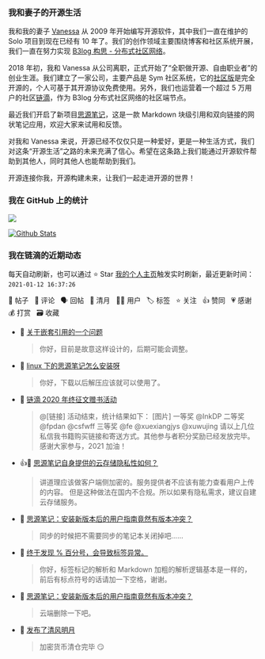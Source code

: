 ### 我和妻子的开源生活

我和我的妻子 [Vanessa](https://github.com/Vanessa219) 从 2009 年开始编写开源软件，其中我们一直在维护的 Solo 项目到现在已经有 10 年了。我们的创作领域主要围绕博客和社区系统开展，我们一直在努力实现 [B3log 构思 - 分布式社区网络](https://ld246.com/article/1546941897596)。

2018 年初，我和 Vanessa 从公司离职，正式开始了“全职做开源、自由职业者”的创业生涯。我们建立了一家公司，主要产品是 Sym 社区系统，它的[社区版](https://github.com/88250/symphony)是完全开源的，个人可基于其开源协议免费使用。另外，我们也运营着一个超过 5 万用户的社区[链滴](https://ld246.com)，作为 B3log 分布式社区网络的社区端节点。

最近我们开启了新项目[思源笔记](https://github.com/siyuan-note/siyuan)，这是一款 Markdown 块级引用和双向链接的网状笔记应用，欢迎大家来试用和反馈。

对我和 Vanessa 来说，开源已经不仅仅只是一种爱好，更是一种生活方式，我们对这条“开源生活”之路的未来充满了信心。希望在这条路上我们能通过开源软件帮助到其他人，同时其他人也能帮助到我们。

开源连接你我，开源构建未来，让我们一起走进开源的世界！

### 我在 GitHub 上的统计

<a title="Hits" target="_blank" href="https://github.com/88250/88250"><img src="https://hits.b3log.org/88250/88250.svg"></a>

[![Github Stats](https://github-readme-stats.vercel.app/api?username=88250&theme=tokyonight&show_icons=true)](https://github.com/88250)

<!--events start -->

### 我在链滴的近期动态

每天自动刷新，也可以通过 ⭐️ Star [我的个人主页](https://github.com/88250/88250)触发实时刷新，最近更新时间：`2021-01-12 16:37:26`

📝 帖子 &nbsp; 💬 评论 &nbsp; 🗣 回帖 &nbsp; 🌙 清月 &nbsp; 👨‍💻 用户 &nbsp; 🏷️ 标签 &nbsp; ⭐️ 关注 &nbsp; 👍 赞同 &nbsp; 💗 感谢 &nbsp; 💰 打赏 &nbsp; 🗃 收藏

* 💬 [关于嵌套引用的一个问题](https://ld246.com/article/1610417368524/comment/1610419353576#comments)

  > 你好，目前是故意这样设计的，后期可能会调整。
* 💬 [linux 下的思源笔记怎么安装呀](https://ld246.com/article/1610414765861/comment/1610419229916#comments)

  > 你好，下载以后解压应该就可以使用了。
* 💬 [链滴 2020 年终征文赠书活动](https://ld246.com/article/1607769429589/comment/1610418642863#comments)

  > @[链接] 活动结束，统计结果如下： [图片] 一等奖 @InkDP 二等奖 @fpdan @csfwff 三等奖 @fe @xuexiangjys @xuwujing 请以上几位私信我书籍购买链接和寄送方式。其他参与者积分奖励已经发放完毕。 感谢大家参与，2021 加油！
* 👍💬 [思源笔记自身提供的云存储隐私性如何？](https://ld246.com/article/1606405033829/comment/1607418800114#comments)

  > 讲道理应该做客户端侧加密的。服务提供者不应该有能力查看用户上传的内容。 但是这种做法在国内不合规。所以如果有隐私需求，建议自建云存储服务。
* 💬 [思源笔记：安装新版本后的用户指南竟然有版本冲突？](https://ld246.com/article/1610343503333/comment/1610360303296#comments)

  > 同步的时候把不需要同步的笔记本关闭掉吧……
* 💬 [终于发现 % 百分号，会导致标签异常。](https://ld246.com/article/1610345663846/comment/1610354757770#comments)

  > 你好，标签标记的解析和 Markdown 加粗的解析逻辑基本是一样的，前后有标点符号的话请加一下空格，谢谢。
* 💬 [思源笔记：安装新版本后的用户指南竟然有版本冲突？](https://ld246.com/article/1610343503333/comment/1610354698442#comments)

  > 云端删除一下吧。
* 🌙 [发布了清风明月](https://ld246.com/member/88250/breezemoons/1610353808376)

  > 加密货币清仓完毕 😏


<!--events end -->
